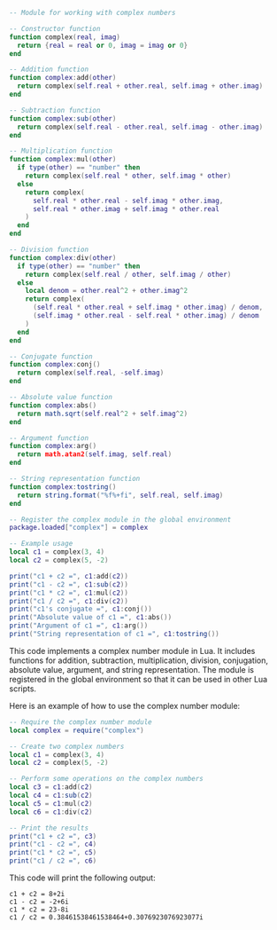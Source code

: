 ```lua
-- Module for working with complex numbers

-- Constructor function
function complex(real, imag)
  return {real = real or 0, imag = imag or 0}
end

-- Addition function
function complex:add(other)
  return complex(self.real + other.real, self.imag + other.imag)
end

-- Subtraction function
function complex:sub(other)
  return complex(self.real - other.real, self.imag - other.imag)
end

-- Multiplication function
function complex:mul(other)
  if type(other) == "number" then
    return complex(self.real * other, self.imag * other)
  else
    return complex(
      self.real * other.real - self.imag * other.imag,
      self.real * other.imag + self.imag * other.real
    )
  end
end

-- Division function
function complex:div(other)
  if type(other) == "number" then
    return complex(self.real / other, self.imag / other)
  else
    local denom = other.real^2 + other.imag^2
    return complex(
      (self.real * other.real + self.imag * other.imag) / denom,
      (self.imag * other.real - self.real * other.imag) / denom
    )
  end
end

-- Conjugate function
function complex:conj()
  return complex(self.real, -self.imag)
end

-- Absolute value function
function complex:abs()
  return math.sqrt(self.real^2 + self.imag^2)
end

-- Argument function
function complex:arg()
  return math.atan2(self.imag, self.real)
end

-- String representation function
function complex:tostring()
  return string.format("%f%+fi", self.real, self.imag)
end

-- Register the complex module in the global environment
package.loaded["complex"] = complex

-- Example usage
local c1 = complex(3, 4)
local c2 = complex(5, -2)

print("c1 + c2 =", c1:add(c2))
print("c1 - c2 =", c1:sub(c2))
print("c1 * c2 =", c1:mul(c2))
print("c1 / c2 =", c1:div(c2))
print("c1's conjugate =", c1:conj())
print("Absolute value of c1 =", c1:abs())
print("Argument of c1 =", c1:arg())
print("String representation of c1 =", c1:tostring())
```

This code implements a complex number module in Lua. It includes functions for addition, subtraction, multiplication, division, conjugation, absolute value, argument, and string representation. The module is registered in the global environment so that it can be used in other Lua scripts.

Here is an example of how to use the complex number module:

```lua
-- Require the complex number module
local complex = require("complex")

-- Create two complex numbers
local c1 = complex(3, 4)
local c2 = complex(5, -2)

-- Perform some operations on the complex numbers
local c3 = c1:add(c2)
local c4 = c1:sub(c2)
local c5 = c1:mul(c2)
local c6 = c1:div(c2)

-- Print the results
print("c1 + c2 =", c3)
print("c1 - c2 =", c4)
print("c1 * c2 =", c5)
print("c1 / c2 =", c6)
```

This code will print the following output:

```
c1 + c2 = 8+2i
c1 - c2 = -2+6i
c1 * c2 = 23-8i
c1 / c2 = 0.38461538461538464+0.3076923076923077i
```